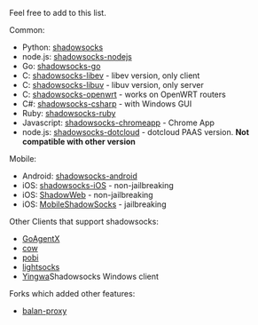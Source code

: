 Feel free to add to this list.

Common:

* Python: [shadowsocks](https://github.com/clowwindy/shadowsocks)
* node.js: [shadowsocks-nodejs](https://github.com/clowwindy/shadowsocks-nodejs)
* Go: [shadowsocks-go](https://github.com/shadowsocks/shadowsocks-go)
* C: [shadowsocks-libev](https://github.com/clowwindy/shadowsocks-libev) - libev version, only client
* C: [shadowsocks-libuv](https://github.com/dndx/shadowsocks-libuv) - libuv version, only server
* C: [shadowsocks-openwrt](https://github.com/haohaolee/shadowsocks-openwrt) - works on OpenWRT routers
* C#: [shadowsocks-csharp](https://github.com/clowwindy/shadowsocks-csharp) - with Windows GUI
* Ruby: [shadowsocks-ruby](https://github.com/clowwindy/shadowsocks-ruby)
* Javascript: [shadowsocks-chromeapp](https://github.com/clowwindy/shadowsocks-chromeapp) - Chrome App
* node.js: [shadowsocks-dotcloud](https://github.com/clowwindy/shadowsocks-dotcloud) - dotcloud PAAS version. **Not compatible with other version**

Mobile:
* Android: [shadowsocks-android](https://github.com/shadowsocks/shadowsocks-android)
* iOS: [shadowsocks-iOS](https://github.com/shadowsocks/shadowsocks-iOS) - non-jailbreaking
* iOS: [ShadowWeb](https://github.com/clowwindy/ShadowWeb) - non-jailbreaking
* iOS: [MobileShadowSocks](https://github.com/linusyang/MobileShadowSocks) - jailbreaking

Other Clients that support shadowsocks:
* [GoAgentX](https://github.com/ohdarling/GoAgentX)
* [cow](https://github.com/cyfdecyf/cow)
* [pobi](https://github.com/jackyz/pobi)
* [lightsocks](https://github.com/clowwindy/lightsocks)
* [Yingwa](https://github.com/dallascao/yingwa)Shadowsocks Windows client

Forks which added other features:
* [balan-proxy](https://github.com/lerry/balan-proxy)